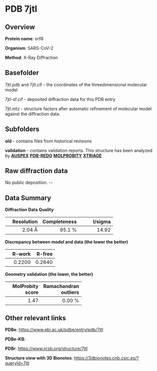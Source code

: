 # PDB 7jtl

## Overview

**Protein name**: orf8

**Organism**: SARS-CoV-2

**Method**: X-Ray Diffraction



## Basefolder

7jtl.pdb and 7jtl.cif - the coordinates of the threedimensional molecular model

7jtl-sf.cif - deposited diffraction data for this PDB entry

7jtl.mtz - structure factors after automatic refinement of molecular model against the diffraction data.

## Subfolders



**old** - contains files from historical revisions

**validation** - contains validation reports. This structure has been analyzed by [**AUSPEX**](https://github.com/thorn-lab/coronavirus_structural_task_force/tree/master/pdb/orf8/SARS-CoV-2/7jtl/validation/auspex) [**PDB-REDO**](https://github.com/thorn-lab/coronavirus_structural_task_force/tree/master/pdb/orf8/SARS-CoV-2/7jtl/validation/pdb-redo) [**MOLPROBITY**](https://github.com/thorn-lab/coronavirus_structural_task_force/tree/master/pdb/orf8/SARS-CoV-2/7jtl/validation/molprobity) [**XTRIAGE**](https://github.com/thorn-lab/coronavirus_structural_task_force/blob/master/pdb/orf8/SARS-CoV-2/7jtl/validation/Xtriage_output.log)  



## Raw diffraction data

No public deposition. --<br> 

## Data Summary
**Diffraction Data Quality**

|   | Resolution | Completeness| I/sigma |
|---|-------------:|----------------:|--------------:|
|   |2.04 Å|95.1  %|<img width=50/>14.92|

**Discrepancy between model and data (the lower the better)**

|   | **R-work**| **R-free**   
|---|-------------:|----------------:|           
||  0.2200|  0.2640|

**Geometry validation (the lower, the better)**

|   |**MolProbity<br>score**| **Ramachandran<br>outliers** 
|---|-------------:|----------------:|
||  1.47|  0.00 %|

 

 



## Other relevant links 
**PDBe**:  https://www.ebi.ac.uk/pdbe/entry/pdb/7jtl

**PDBe-KB**:  
 
**PDBr**: https://www.rcsb.org/structure/7jtl 

**Structure view with 3D Bionotes**: https://3dbionotes.cnb.csic.es/?queryId=7jtl

